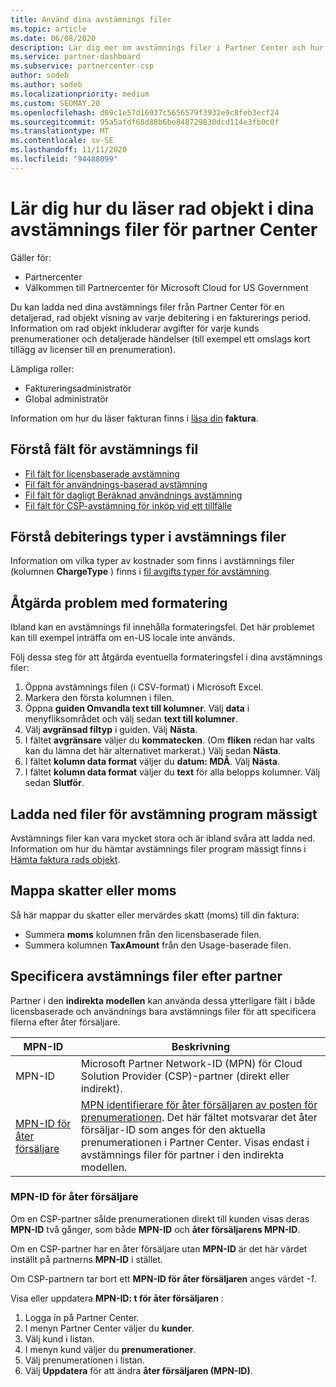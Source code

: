 ```yaml
---
title: Använd dina avstämnings filer
ms.topic: article
ms.date: 06/08/2020
description: Lär dig mer om avstämnings filer i Partner Center och hur du tolkar de detaljerade vyerna för rad artikel med debiteringar för en fakturerings period.
ms.service: partner-dashboard
ms.subservice: partnercenter-csp
author: sodeb
ms.author: sodeb
ms.localizationpriority: medium
ms.custom: SEOMAY.20
ms.openlocfilehash: d09c1e57d16937c5656579f3932e9c8feb3ecf24
ms.sourcegitcommit: 95a5afdf68d88b6be848729830dcd114e3fb0c0f
ms.translationtype: MT
ms.contentlocale: sv-SE
ms.lasthandoff: 11/11/2020
ms.locfileid: "94488099"
---
```

# <a name="learn-how-to-read-the-line-items-in-your-partner-center-reconciliation-files"></a>Lär dig hur du läser rad objekt i dina avstämnings filer för partner Center

Gäller för:

- Partnercenter
- Välkommen till Partnercenter för Microsoft Cloud for US Government

Du kan ladda ned dina avstämnings filer från Partner Center för en detaljerad, rad objekt visning av varje debitering i en fakturerings period. Information om rad objekt inkluderar avgifter för varje kunds prenumerationer och detaljerade händelser (till exempel ett omslags kort tillägg av licenser till en prenumeration).

Lämpliga roller:

- Faktureringsadministratör
- Global administratör

Information om hur du läser fakturan finns i [läsa din](read-your-bill.md) **faktura**.

## <a name="understand-reconciliation-file-fields"></a>Förstå fält för avstämnings fil

- [Fil fält för licensbaserade avstämning](license-based-recon-files.md)
- [Fil fält för användnings-baserad avstämning](usage-based-recon-files.md)
- [Fil fält för dagligt Beräknad användnings avstämning](daily-rated-usage-recon-files.md)
- [Fil fält för CSP-avstämning för inköp vid ett tillfälle](modern-invoice-reconciliation-file.md)

## <a name="understand-charge-types-in-reconciliation-files"></a>Förstå debiterings typer i avstämnings filer

Information om vilka typer av kostnader som finns i avstämnings filer (kolumnen **ChargeType** ) finns i [fil avgifts typer för avstämning](recon-file-charge-types.md).

## <a name="fix-formatting-issues"></a>Åtgärda problem med formatering

Ibland kan en avstämnings fil innehålla formateringsfel. Det här problemet kan till exempel inträffa om en-US locale inte används.

Följ dessa steg för att åtgärda eventuella formateringsfel i dina avstämnings filer:

1. Öppna avstämnings filen (i CSV-format) i Microsoft Excel.
2. Markera den första kolumnen i filen.
3. Öppna **guiden Omvandla text till kolumner**. Välj **data** i menyfliksområdet och välj sedan **text till kolumner**.
4. Välj **avgränsad filtyp** i guiden. Välj **Nästa**.
5. I fältet **avgränsare** väljer du **kommatecken**. (Om **fliken** redan har valts kan du lämna det här alternativet markerat.) Välj sedan **Nästa**.
6. I fältet **kolumn data format** väljer du **datum: MDÅ**. Välj **Nästa**.
7. I fältet **kolumn data format** väljer du **text** för alla belopps kolumner. Välj sedan **Slutför**.

## <a name="download-reconciliation-files-programmatically"></a>Ladda ned filer för avstämning program mässigt

Avstämnings filer kan vara mycket stora och är ibland svåra att ladda ned. Information om hur du hämtar avstämnings filer program mässigt finns i [Hämta faktura rads objekt](/partner-center/develop/get-invoiceline-items).

## <a name="map-taxes-or-vat"></a>Mappa skatter eller moms

Så här mappar du skatter eller mervärdes skatt (moms) till din faktura:

- Summera **moms** kolumnen från den licensbaserade filen.
- Summera kolumnen **TaxAmount** från den Usage-baserade filen.

## <a name="itemize-reconciliation-files-by-partner"></a>Specificera avstämnings filer efter partner

Partner i den **indirekta modellen** kan använda dessa ytterligare fält i både licensbaserade och användnings bara avstämnings filer för att specificera filerna efter åter försäljare.

| MPN-ID | Beskrivning |
| ------ | ----------- |
| MPN-ID | Microsoft Partner Network-ID (MPN) för Cloud Solution Provider (CSP)-partner (direkt eller indirekt). |
| [MPN-ID för åter försäljare](#reseller-mpn-id) | [MPN identifierare för åter försäljaren av posten för prenumerationen](#reseller-mpn-id). Det här fältet motsvarar det åter försäljar-ID som anges för den aktuella prenumerationen i Partner Center. Visas endast i avstämnings filer för partner i den indirekta modellen. |

### <a name="reseller-mpn-id"></a>MPN-ID för åter försäljare

Om en CSP-partner sålde prenumerationen direkt till kunden visas deras **MPN-ID** två gånger, som både **MPN-ID** och **åter försäljarens MPN-ID**.

Om en CSP-partner har en åter försäljare utan **MPN-ID** är det här värdet inställt på partnerns **MPN-ID** i stället.

Om CSP-partnern tar bort ett **MPN-ID för åter försäljaren** anges värdet *-1*.

Visa eller uppdatera **MPN-ID: t för åter försäljaren** :

1. Logga in på Partner Center.
2. I menyn Partner Center väljer du **kunder**.
3. Välj kund i listan.
4. I menyn kund väljer du **prenumerationer**.
5. Välj prenumerationen i listan.
6. Välj **Uppdatera** för att ändra **åter försäljaren (MPN-ID)**.